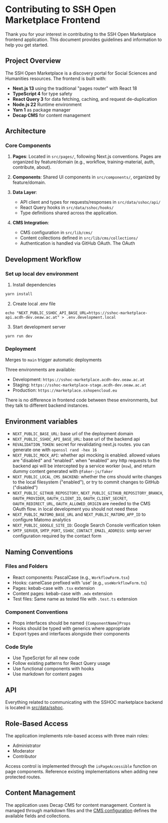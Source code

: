 # Contributing to SSH Open Marketplace Frontend

Thank you for your interest in contributing to the SSH Open Marketplace frontend application. This
document provides guidelines and information to help you get started.

## Project Overview

The SSH Open Marketplace is a discovery portal for Social Sciences and Humanities resources. The
frontend is built with:

- **Next.js 13** using the traditional "pages router" with React 18
- **TypeScript 4** for type safety
- **React Query 3** for data fetching, caching, and request de-duplication
- **Node.js 22** Runtime environment
- **Yarn 1** as package manager
- **Decap CMS** for content management

## Architecture

### Core Components

1. **Pages**: Located in `src/pages/`, following Next.js conventions. Pages are organized by
   feature/domain (e.g., workflow, training-material, auth, contribute, about).

2. **Components**: Shared UI components in `src/components/`, organized by feature/domain.

3. **Data Layer**:

   - API client and types for requests/responses in `src/data/sshoc/api/`
   - React Query hooks in `src/data/sshoc/hooks/`
   - Type definitions shared across the application.

4. **CMS Integration**:
   - CMS configuration in `src/lib/cms/`
   - Content collections defined in `src/lib/cms/collections/`
   - Authentication is handled via GitHub OAuth. The OAuth

## Development Workflow

### Set up local dev environment

1. Install dependencies

```bash
yarn install
```

2. Create local .env file

```
echo "NEXT_PUBLIC_SSHOC_API_BASE_URL=https://sshoc-marketplace-api.acdh-dev.oeaw.ac.at" > .env.development.local
```

3. Start development server

```
yarn run dev
```

### Deployment

Merges to `main` trigger automatic deployments

Three environments are available:

- Development: `https://sshoc-marketplace.acdh-dev.oeaw.ac.at`
- Staging: `https://sshoc-marketplace-stage.acdh-dev.oeaw.ac.at`
- Production: `https://marketplace.sshopencloud.eu`

There is no difference in frontend code between these environments, but they talk to different
backend instances.

## Environment variables

- `NEXT_PUBLIC_BASE_URL`: base url of the deployment domain
- `NEXT_PUBLIC_SSHOC_API_BASE_URL`: base url of the backend api
- `REVALIDATION_TOKEN`: secret for revalidating next.js routes. you can generate one with
  `openssl rand -hex 16`
- `NEXT_PUBLIC_MOCK_API`: whether api mocking is enabled. allowed values are "disabled" and
  "enabled". when "enabled" any http requests to the backend api will be intercepted by a service
  worker (`msw`), and return dummy content generated with `@faker-js/faker`
- `NEXT_PUBLIC_LOCAL_CMS_BACKEND`: whether the cms should write changes to the local filesystem
  ("enabled"), or try to commit changes to GitHub ("disabled")
- `NEXT_PUBLIC_GITHUB_REPOSITORY`, `NEXT_PUBLIC_GITHUB_REPOSITORY_BRANCH`, `OAUTH_PROVIDER`,
  `OAUTH_CLIENT_ID`, `OAUTH_CLIENT_SECRET`, `OAUTH_REDIRECT_URL`, `OAUTH_ALLOWED_ORIGIN` are needed
  to the CMS OAuth flow. in local development you should not need these
- `NEXT_PUBLIC_MATOMO_BASE_URL` and `NEXT_PUBLIC_MATOMO_APP_ID` to configure Matomo analytics
- `NEXT_PUBLIC_GOOGLE_SITE_ID`: Google Search Console verification token
- `SMTP_SERVER`, `SMTP_PORT`, `SSHOC_CONTACT_EMAIL_ADDRESS`: smtp server configuration required by
  the contact form

## Naming Conventions

### Files and Folders

- React components: PascalCase (e.g., `WorkflowForm.tsx`)
- Hooks: camelCase prefixed with 'use' (e.g., `useWorkflowForm.ts`)
- Pages: kebab-case with `.tsx` extension
- Content pages: kebab-case with `.mdx` extension
- Test files: Same name as tested file with `.test.ts` extension

### Component Conventions

- Props interfaces should be named `{ComponentName}Props`
- Hooks should be typed with generics where appropriate
- Export types and interfaces alongside their components

### Code Style

- Use TypeScript for all new code
- Follow existing patterns for React Query usage
- Use functional components with hooks
- Use markdown for content pages

## API

Everything related to communicating with the SSHOC marketplace backend is located in
[src/data/sshoc](./src/data/sshoc).

## Role-Based Access

The application implements role-based access with three main roles:

- Administrator
- Moderator
- Contributor

Access control is implemented through the `isPageAccessible` function on page components. Reference
existing implementations when adding new protected routes.

## Content Management

The application uses Decap CMS for content management. Content is managed through markdown files and
the [CMS configuration](`src/lib/cms/cms.config.ts`) defines the available fields and collections.
